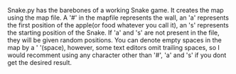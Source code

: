 Snake.py has the barebones of a working Snake game. It creates the map using the map file.
A '#' in the mapfile represents the wall, an 'a' represents the first position of the apple(or food whatever you call it), an 's' represents the starting position of the Snake. If 'a' and 's' are not present in the file, they will be given random positions.
You can denote empty spaces in the map by a ' '(space), however, some text editors omit trailing spaces, so I would recomment using any character other than '#', 'a' and 's' if you dont get the desired result.
